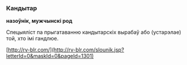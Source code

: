 ### Кандытар
**назоўнік, мужчынскі род**

Спецыяліст па прыгатаванню кандытарскіх вырабаў або (устарэлае) той, хто імі гандлюе.

<a rel="author">[http://rv-blr.com/](http://rv-blr.com/slounik.jsp?letterId=0&maskId=0&pageId=1301)</a>
